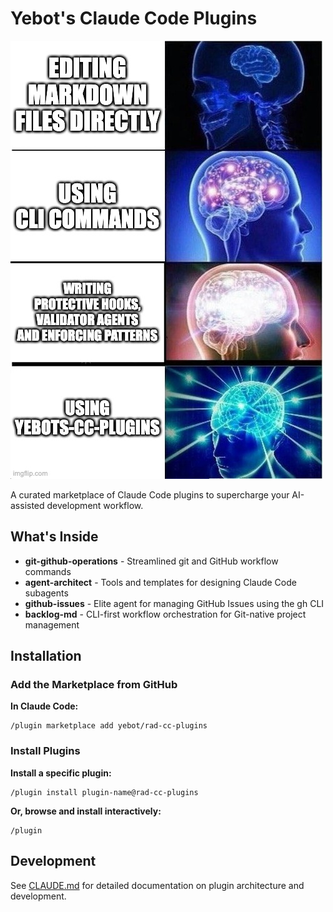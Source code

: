 # Yebot's Claude Code Plugins

![Galaxy Brain](brain.jpg)

A curated marketplace of Claude Code plugins to supercharge your AI-assisted development workflow.

## What's Inside

- **git-github-operations** - Streamlined git and GitHub workflow commands
- **agent-architect** - Tools and templates for designing Claude Code subagents
- **github-issues** - Elite agent for managing GitHub Issues using the gh CLI
- **backlog-md** - CLI-first workflow orchestration for Git-native project management

## Installation

### Add the Marketplace from GitHub

**In Claude Code:**

```
/plugin marketplace add yebot/rad-cc-plugins
```

### Install Plugins

**Install a specific plugin:**

```
/plugin install plugin-name@rad-cc-plugins
```

**Or, browse and install interactively:**

```
/plugin
```

## Development

See [CLAUDE.md](CLAUDE.md) for detailed documentation on plugin architecture and development.
